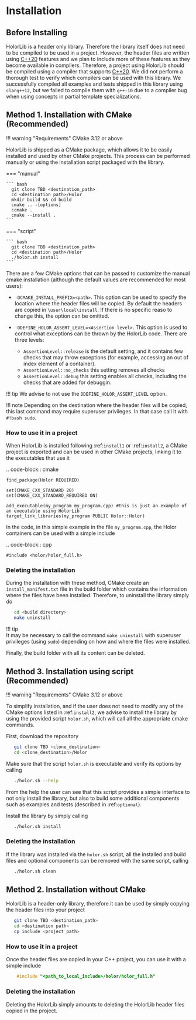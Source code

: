 # Installation


## Before Installing
HolorLib is a header only library. Therefore the library itself does not need to be compiled to be used in a project. However, the header files are written using [C++20](https://en.cppreference.com/w/cpp/20) features and we plan to include more of these features as they become available in compilers. Therefore, a project using HolorLib should be compiled using a compiler that supports [C++20](https://en.cppreference.com/w/cpp/20).
We did not perform a thorough test to verify which compilers can be used with this library. We successfully compiled all examples and tests shipped in this library using `clang++12`, but we failed to compile them with `g++-10` due to a compiler bug when using concepts in partial template specializations. 



## Method 1. Installation with CMake (Recommended)
!!! warning "Requirements"
    CMake 3.12 or above

HolorLib is shipped as a CMake package, which allows it to be easily installed and used by other CMake projects. This process can be performed manually or using the installation script packaged with the library.


=== "manual"

    ``` bash
      git clone TBD <destination_path>
      cd <destination path>/Holor
      mkdir build && cd build 
      cmake .. -[options]
      ccmake .
      cmake --install .
    ```

=== "script"

    ``` bash
      git clone TBD <destination_path>
      cd <destination path>/Holor
      ./holor.sh install
    ```

There are a few CMake options that can be passed to customize the manual cmake installation (although the default values are recommended for most users):



* ``-DCMAKE_INSTALL_PREFIX=<path>``. This option can be used to specify the location where the header files will be copied. By default the headers are copied in ``\user\local\install``. If there is no specific reaso to change this, the option can be omitted.
* ``-DDEFINE_HOLOR_ASSERT_LEVEL=<Assertion level>``. This option is used to control what exceptions can be thrown by the HolorLib code. There are three levels:
   
   - ``AssertionLevel::release`` is the default setting, and it contains few checks that may throw exceptions (for example, accessing an out of index element of a container).
   - ``AssertionLevel::no_checks`` this setting removes all checks
   - ``AssertionLevel::debug`` this setting enables all checks, including the checks that are added for debuggin. 

!!! tip
    We advise to not use the ``DDEFINE_HOLOR_ASSERT_LEVEL`` option.


!!! note
    Depending on the destination where the header files will be copied, this last command may require superuser privileges. In that case call it with `#!bash sudo`.


### How to use it in a project
When HolorLib is installed following :ref:`install1` or :ref:`install2`, a CMake project is exported and can be used in other CMake projects, linking it to the executables that use it

.. code-block:: cmake

    find_package(Holor REQUIRED)

    set(CMAKE_CXX_STANDARD 20)
    set(CMAKE_CXX_STANDARD_REQUIRED ON)

    add_executable(my_program my_program.cpp) #this is just an example of an executable using HolorLib
    target_link_libraries(my_program PUBLIC Holor::Holor)


In the code, in this simple example in the file ``my_program.cpp``, the Holor containers can be used with a simple include 

.. code-block:: cpp

    #include <holor/holor_full.h>



### Deleting the installation
During the installation with these method, CMake create an ``install_manifest.txt`` file in the build folder which contains the information where the files have been installed.
Therefore, to uninstall the library simply do

``` bash
   cd <build directory>
   make uninstall
```

<!-- === "manual"

    ``` bash
      todo
    ```

=== "script" -->


!!! tip   
    It may be necessary to call the command ``make uninstall`` with superuser privileges (using ``sudo``) depending on how and where the files were installed.

Finally, the build folder with all its content can be deleted.




## Method 3. Installation using script (Recommended)
!!! warning "Requirements"
    CMake 3.12 or above


To simplify installation, and if the user does not need to modify any of the CMake options listed in :ref:`install2`, we advise to install the library by using the provided script ``holor.sh``, which will call all the appropriate cmake commands.

First, download the repository

``` bash
   git clone TBD <clone_destination>
   cd <clone_destination>/Holor
```

Make sure that the script ``holor.sh`` is executable and verify its options by calling

``` bash
   ./holor.sh --help
```

From the help the user can see that this script provides a simple interface to not only install the library, but also to build some additional components such as examples and tests (described in :ref:`optional`). 


Install the library by simply calling

``` bash
   ./holor.sh install
```




### Deleting the installation
If the library was installed via the ``holor.sh`` script, all the installed and build files and optional components can be removed with the same script, calling

``` bash
   ./holor.sh clean
```



## Method 2. Installation without CMake
HolorLib is a header-only library, therefore it can be used by simply copying the header files into your project

``` bash
   git clone TBD <destination_path>
   cd <destination path>
   cp include <project_path>
```

### How to use it in a project
Once the header files are copied in your C++ project, you can use it with a simple include
``` cpp
    #include "<path_to_local_include>/holor/holor_full.h"
```


### Deleting the installation
Deleting the HolorLib simply amounts to deleting the HolorLib header files copied in the project.



